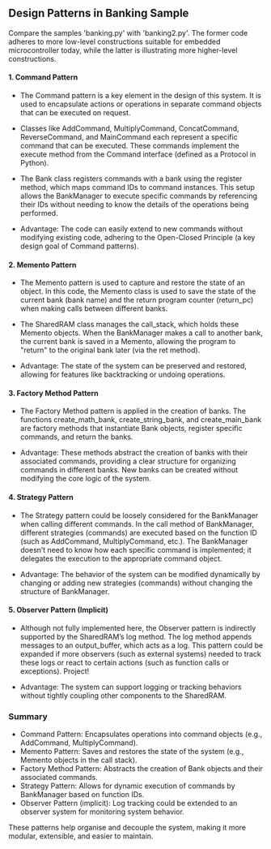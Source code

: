 
## Design Patterns in Banking Sample

Compare the samples 'banking.py' with 'banking2.py'. The former code adheres to more
low-level constructions suitable for embedded microcontroller today, while the latter
is illustrating more higher-level constructions. 


#### 1. Command Pattern

- The Command pattern is a key element in the design of this system. It is used to encapsulate
  actions or operations in separate command objects that can be executed on request.

- Classes like AddCommand, MultiplyCommand, ConcatCommand, ReverseCommand, and MainCommand each
  represent a specific command that can be executed. These commands implement the execute method
  from the Command interface (defined as a Protocol in Python).

- The Bank class registers commands with a bank using the register method, which maps command
  IDs to command instances. This setup allows the BankManager to execute specific commands by
  referencing their IDs without needing to know the details of the operations being performed.

- Advantage: The code can easily extend to new commands without modifying existing code, adhering
  to the Open-Closed Principle (a key design goal of Command patterns).


#### 2. Memento Pattern

- The Memento pattern is used to capture and restore the state of an object. In this code, the
  Memento class is used to save the state of the current bank (bank name) and the return program
  counter (return_pc) when making calls between different banks.

- The SharedRAM class manages the call_stack, which holds these Memento objects. When the BankManager
  makes a call to another bank, the current bank is saved in a Memento, allowing the program to
  "return" to the original bank later (via the ret method).

- Advantage: The state of the system can be preserved and restored, allowing for features like
  backtracking or undoing operations.


#### 3. Factory Method Pattern
- The Factory Method pattern is applied in the creation of banks. The functions create_math_bank,
  create_string_bank, and create_main_bank are factory methods that instantiate Bank objects,
  register specific commands, and return the banks.

- Advantage: These methods abstract the creation of banks with their associated commands, providing
  a clear structure for organizing commands in different banks. New banks can be created without
  modifying the core logic of the system.


#### 4. Strategy Pattern

- The Strategy pattern could be loosely considered for the BankManager when calling different commands.
  In the call method of BankManager, different strategies (commands) are executed based on the function
  ID (such as AddCommand, MultiplyCommand, etc.). The BankManager doesn’t need to know how each specific
  command is implemented; it delegates the execution to the appropriate command object.

- Advantage: The behavior of the system can be modified dynamically by changing or adding new strategies
  (commands) without changing the structure of BankManager.

#### 5. Observer Pattern (Implicit)

- Although not fully implemented here, the Observer pattern is indirectly supported by the SharedRAM’s
  log method. The log method appends messages to an output_buffer, which acts as a log. This pattern could
  be expanded if more observers (such as external systems) needed to track these logs or react to certain
  actions (such as function calls or exceptions). Project!

- Advantage: The system can support logging or tracking behaviors without tightly coupling other components
  to the SharedRAM.


### Summary
- Command Pattern: Encapsulates operations into command objects (e.g., AddCommand, MultiplyCommand).
- Memento Pattern: Saves and restores the state of the system (e.g., Memento objects in the call stack).
- Factory Method Pattern: Abstracts the creation of Bank objects and their associated commands.
- Strategy Pattern: Allows for dynamic execution of commands by BankManager based on function IDs.
- Observer Pattern (implicit): Log tracking could be extended to an observer system for monitoring system behavior.

These patterns help organise and decouple the system, making it more modular, extensible, and easier to maintain.
